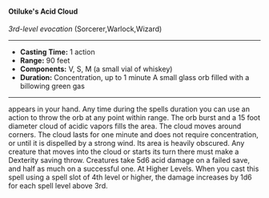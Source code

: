 #### Otiluke's Acid Cloud
*3rd-level evocation* (Sorcerer,Warlock,Wizard)
___
- **Casting Time:** 1 action
- **Range:** 90 feet
- **Components:** V, S, M (a small vial of whiskey)
- **Duration:** Concentration, up to 1 minute A small glass orb filled with a billowing green gas
---
appears in your hand. Any time during the spells
duration you can use an action to throw the orb at
any point within range. The orb burst and a 15 foot
diameter cloud of acidic vapors fills the area. The
cloud moves around corners. The cloud lasts for one
minute and does not require concentration, or until
it is dispelled by a strong wind. Its area is heavily
obscured. Any creature that moves into the cloud or
starts its turn there must make a Dexterity saving
throw. Creatures take 5d6 acid damage on a failed
save, and half as much on a successful one.
At Higher Levels.  When you cast this spell using
a spell slot of 4th level or higher, the damage
increases by 1d6 for each spell level above 3rd.
